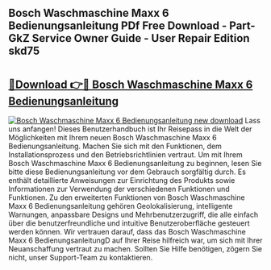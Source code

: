 ## Bosch Waschmaschine Maxx 6 Bedienungsanleitung PDf Free Download - Part-GkZ Service Owner Guide - User Repair Edition skd75

# <h2><a href="http://df5hc1q.blite.top/?on=Bosch+Waschmaschine+Maxx+6+Bedienungsanleitung">🔗Download 👉🔴 Bosch Waschmaschine Maxx 6 Bedienungsanleitung</a></h2>

[![Bosch Waschmaschine Maxx 6 Bedienungsanleitung new download](https://i.imgur.com/lujVjoI.png)](http://df5hc1q.blite.top/?on=Bosch+Waschmaschine+Maxx+6+Bedienungsanleitung)
Lass uns anfangen! Dieses Benutzerhandbuch ist Ihr Reisepass in die Welt der Möglichkeiten mit Ihrem neuen Bosch Waschmaschine Maxx 6 Bedienungsanleitung. Machen Sie sich mit den Funktionen, dem Installationsprozess und den Betriebsrichtlinien vertraut. Um mit Ihrem Bosch Waschmaschine Maxx 6 Bedienungsanleitung zu beginnen, lesen Sie bitte diese Bedienungsanleitung vor dem Gebrauch sorgfältig durch. Es enthält detaillierte Anweisungen zur Einrichtung des Produkts sowie Informationen zur Verwendung der verschiedenen Funktionen und Funktionen. Zu den erweiterten Funktionen von Bosch Waschmaschine Maxx 6 Bedienungsanleitung gehören Geolokalisierung, intelligente Warnungen, anpassbare Designs und Mehrbenutzerzugriff, die alle einfach über die benutzerfreundliche und intuitive Benutzeroberfläche gesteuert werden können. Wir vertrauen darauf, dass das Bosch Waschmaschine Maxx 6 BedienungsanleitungD auf Ihrer Reise hilfreich war, um sich mit Ihrer Neuanschaffung vertraut zu machen. Sollten Sie Hilfe benötigen, zögern Sie nicht, unser Support-Team zu kontaktieren.
